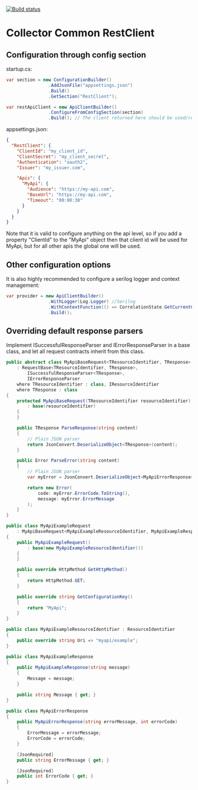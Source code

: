 [![Build status](https://ci.appveyor.com/api/projects/status/l8bm6mcxhgvu5046/branch/master?svg=true)](https://ci.appveyor.com/project/HoudiniCollector/common-restclient/branch/master)

# Collector Common RestClient

## Configuration through config section
startup.cs:
```csharp
var section = new ConfigurationBuilder()
				.AddJsonFile("appsettings.json")
				.Build()
				.GetSection("RestClient");

var restApiClient = new ApiClientBuilder()
				.ConfigureFromConfigSection(section)
				.Build(); // The client returned here should be used/registered as a singleton.
```
appsettings.json:
```json
{
  "RestClient": {
    "ClientId": "my_client_id",
    "ClientSecret": "my_client_secret",
    "Authentication": "oauth2",
    "Issuer": "my_issuer.com",

    "Apis": {
      "MyApi": {
        "Audience": "https://my-api.com",
        "BaseUrl": "https://my-api.com",
        "Timeout": "00:00:30"
      }
    }
  }
}
```
Note that it is valid to configure anything on the api level, so if you add a property "ClientId" to the "MyApi" object then that client id will be used for MyApi, but for all other apis the global one will be used.
## Other configuration options
It is also highly recommended to configure a serilog logger and context management:

```csharp
var provider = new ApiClientBuilder()
                .WithLogger(Log.Logger) //Serilog
                .WithContextFunction(() => CorrelationState.GetCurrentCorrelationId()?.ToString()) // Collector.Common.Correlation
                .Build();
```
## Overriding default response parsers
Implement ISuccessfulResponseParser and IErrorResponseParser in a base class, and let all request contracts inherit from this class.

```csharp
public abstract class MyApiBaseRequest<TResourceIdentifier, TResponse>
    : RequestBase<TResourceIdentifier, TResponse>,
        ISuccessfulResponseParser<TResponse>,
        IErrorResponseParser
    where TResourceIdentifier : class, IResourceIdentifier
    where TResponse : class
{
    protected MyApiBaseRequest(TResourceIdentifier resourceIdentifier)
        : base(resourceIdentifier)
    {
    }

    public TResponse ParseResponse(string content)
    {
        // Plain JSON parser
        return JsonConvert.DeserializeObject<TResponse>(content);
    }

    public Error ParseError(string content)
    {
        // Plain JSON parser
        var myError = JsonConvert.DeserializeObject<MyApiErrorResponse>(content);

        return new Error(
            code: myError.ErrorCode.ToString(),
            message: myError.ErrorMessage
        );
    }
}

public class MyApiExampleRequest
    : MyApiBaseRequest<MyApiExampleResourceIdentifier, MyApiExampleResponse>
{
    public MyApiExampleRequest()
        : base(new MyApiExampleResourceIdentifier())
    {
    }

    public override HttpMethod GetHttpMethod()
    {
        return HttpMethod.GET;
    }

    public override string GetConfigurationKey()
    {
        return "MyApi";
    }
}

public class MyApiExampleResourceIdentifier : ResourceIdentifier
{
    public override string Uri => "myapi/example";
}

public class MyApiExampleResponse
{
    public MyApiExampleResponse(string message)
    {
        Message = message;
    }

    public string Message { get; }
}

public class MyApiErrorResponse
{
    public MyApiErrorResponse(string errorMessage, int errorCode)
    {
        ErrorMessage = errorMessage;
        ErrorCode = errorCode;
    }

    [JsonRequired]
    public string ErrorMessage { get; }

    [JsonRequired]
    public int ErrorCode { get; }
}
```

